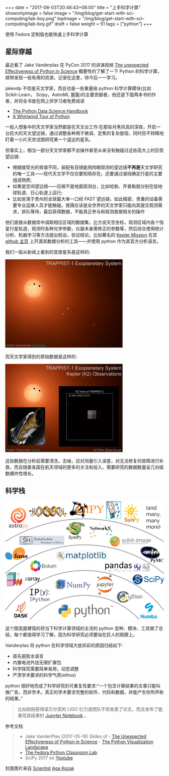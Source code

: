 +++
date = "2017-08-03T20:48:43+08:00"
title = "上手科学计算"
showonlyimage = false
image = "/img/blog/get-start-with-sci-computing/lab-boy.png"
topImage =  "/img/blog/get-start-with-sci-computing/lab-boy.gif"
draft = false
weight = 51
tags = ["python"]
+++

使用 Fedora 定制版也能快速上手科学计算
<!--more-->

## 星际穿越

最近看了 Jake Vanderplas 在 PyCon 2017 的讲演视频 [The unexpected Effectiveness of Python in Science](https://youtu.be/ZyjCqQEUa8o) 概要性的了解了一下 Python 的科学计算，顺带发现一些有用的资源，记录在这里，待今后一一学习。

jakevdp 不但是天文学家，而且也是一些重量级 python 科学计算模块(比如 Scikit-Learn， Scipy，AstroML [等等](https://staff.washington.edu/jakevdp/projects.html))的主要贡献者，他还是下面两本书的作者，并将全书放在网上供学习者免费阅读

- [The Python Data Science Handbook](https://jakevdp.github.io/PythonDataScienceHandbook/)
- [A Whirlwind Tour of Python](https://jakevdp.github.io/WhirlwindTourOfPython/)

一般人想象中的天文学家当然都是在天文台工作:在那些月黑风高的深夜，开启一台巨大的天文望远镜，通过调整各种用于微调、定焦的复杂旋钮，同时目不转睛地盯着一小片天空试图研究某一个遥远的星系。

但事实上，相当一部分天文学家都不会操作甚至从来没有触碰过这些高大上的巨型望远镜:

- 根据接受光的频谱不同，装配有目镜能用肉眼观测的望远镜**不再是**天文学研究的唯一工具——现代天文学不仅仅要知晓存在，还要通过谱线确定行星的主要组成物质;
- 如果是空间望远镜——压根不是地面观测台，比如哈勃、开普勒就分别在低地球轨道、日心轨道上运行;
- 比如坐落于贵州的全球最大单一口经 FAST 望远镜，如此精密、贵重的设备需要专业运维人员才能触碰，我猜应该是全世界的天文学家只能向其提交观测需求，排队等待，最后获得数据，不能真正参与和观测直接相关的操作

他们直接从数据库中调取相应区域的数据集，比方说天空坐标，观测区域内各个恒星行星轨道，观测时各种光学参数，仪器本身需修正的参数等，然后综合使用统计分析、机器学习等方法提出假设，验证结论。比如著名的 [Kepler Mission](https://en.wikipedia.org/wiki/Kepler_(spacecraft)) 在其 [github 主页](https://github.com/KeplerGO) 上开源其数据分析的工具——并使用 python 作为其官方分析语言。

我们一般从新闻上看到的宜居星系是这样的:

<img alt="Imaginery" src="/img/blog/get-start-with-sci-computing/img.png" class="img-responsive">

而天文学家得到的原始数据是这样的:

<img alt="Real Data" src="/img/blog/get-start-with-sci-computing/real.png" class="img-responsive">

这些数据在分析前需要清洗，去噪，应对测量引入误差，对无法修复的故障进行补救，而且随着各国在航天领域的更多的关注和投入，需要研究的数据数量呈几何级数爆炸性增长。

## 科学栈

<img alt="Real Data" src="/img/blog/get-start-with-sci-computing/sci-stack.png" class="img-responsive">

这个图高屋建瓴的将当下科学计算领域的主流的 python 变种、模块、工具做了总结，每个都值得学习了解。因为科学研究必须要站在巨人的肩膀上。

Vanderplas 将 python 在科学领域大放异彩的原因归结如下:

- 首先是胶水语言
- 内置电池外加无限扩展包
- 科学探究需要简单易用，动态调整
- 严肃学术要求的科学气质(ethos)

python 很好地完成了科学研究的可重复性要求:“一个包含计算结果的文章只能叫做广告，而非学术。真正的学术要求完整的软件、代码和数据，并能产生你所声称的结果。”

> 比如刚刚获得诺贝尔奖的 LIGO 引力波团队不但发表了论文，而且发布了能重现其结果的 [Jupyter Notebook](https://losc.ligo.org/s/events/GW150914/GW150914_tutorial.html) 。

参考文档

> - Jake VanderPlas (2017-05-19) Slides of
    - [The Unexpected Effectiveness of Python in Science](https://speakerdeck.com/jakevdp/the-unexpected-effectiveness-of-python-in-science)
    - [The Python Visualization Landscape](https://speakerdeck.com/jakevdp/pythons-visualization-landscape-pycon-2017)
> - [The Fedora Python Classroom Lab](https://labs.fedoraproject.org/en/python-classroom/)
> - SciPy 2017 on [Youtube](https://www.youtube.com/playlist?list=PLYx7XA2nY5GfdAFycPLBdUDOUtdQIVoMf)

封面图片来自 [Scientist](https://dribbble.com/shots/2374402-Scientist) <a href="https://dribbble.com/aga-kozak"><i class="fa fa-dribbble" aria-hidden="true"></i> Aga Kozak</a>  
